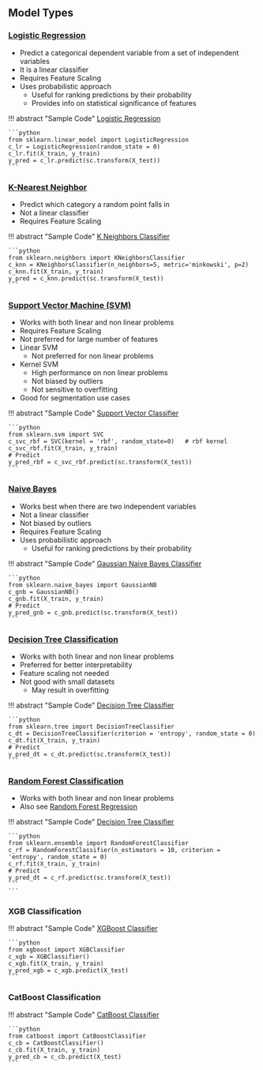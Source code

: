 ## Model Types
### [Logistic Regression](../stats-cls/#logistic-regression)

- Predict a categorical dependent variable from a set of independent variables
- It is a linear classifier
- Requires Feature Scaling
- Uses probabilistic approach 
    - Useful for ranking predictions by their probability
    - Provides info on statistical significance of features

!!! abstract "Sample Code"
    [Logistic Regression](https://scikit-learn.org/1.4/modules/generated/sklearn.linear_model.LogisticRegression.html#sklearn.linear_model.LogisticRegression)

    ```python
    from sklearn.linear_model import LogisticRegression
    c_lr = LogisticRegression(random_state = 0)
    c_lr.fit(X_train, y_train)
    y_pred = c_lr.predict(sc.transform(X_test))
    ```

### [K-Nearest Neighbor](../stats-cls/#k-nearest-neighbor)

- Predict which category a random point falls in
- Not a linear classifier
- Requires Feature Scaling

!!! abstract "Sample Code"
    [K Neighbors Classifier](https://scikit-learn.org/stable/modules/generated/sklearn.neighbors.KNeighborsClassifier.html#sklearn.neighbors.KNeighborsClassifier)

    ```python
    from sklearn.neighbors import KNeighborsClassifier
    c_knn = KNeighborsClassifier(n_neighbors=5, metric='minkowski', p=2)
    c_knn.fit(X_train, y_train)
    y_pred = c_knn.predict(sc.transform(X_test))
    ```

### [Support Vector Machine (SVM)](../stats-cls/#support-vector-machine-svm)

- Works with both linear and non linear problems
- Requires Feature Scaling
- Not preferred for large number of features
- Linear SVM 
    - Not preferred for non linear problems
- Kernel SVM
    - High performance on non linear problems
    - Not biased by outliers
    - Not sensitive to overfitting
- Good for segmentation use cases

!!! abstract "Sample Code"
    [Support Vector Classifier](https://scikit-learn.org/stable/modules/generated/sklearn.svm.SVC.html#sklearn.svm.SVC)

    ```python
    from sklearn.svm import SVC
    c_svc_rbf = SVC(kernel = 'rbf', random_state=0)   # rbf kernel
    c_svc_rbf.fit(X_train, y_train)
    # Predict
    y_pred_rbf = c_svc_rbf.predict(sc.transform(X_test))
    ```

### [Naive Bayes](../stats-cls/#naive-bayes)

- Works best when there are two independent variables
- Not a linear classifier
- Not biased by outliers
- Requires Feature Scaling
- Uses probabilistic approach
    - Useful for ranking predictions by their probability

!!! abstract "Sample Code"
    [Gaussian Naive Bayes Classifier](https://scikit-learn.org/stable/modules/generated/sklearn.naive_bayes.GaussianNB.html#sklearn.naive_bayes.GaussianNB)

    ```python
    from sklearn.naive_bayes import GaussianNB
    c_gnb = GaussianNB()
    c_gnb.fit(X_train, y_train)
    # Predict
    y_pred_gnb = c_gnb.predict(sc.transform(X_test))
    ```

### [Decision Tree Classification](../stats-cls/#decision-tree-classification)

- Works with both linear and non linear problems
- Preferred for better interpretability
- Feature scaling not needed
- Not good with small datasets
    - May result in overfitting

!!! abstract "Sample Code"
    [Decision Tree Classifier](https://scikit-learn.org/1.4/modules/generated/sklearn.tree.DecisionTreeClassifier.html)

    ```python
    from sklearn.tree import DecisionTreeClassifier
    c_dt = DecisionTreeClassifier(criterion = 'entropy', random_state = 0)
    c_dt.fit(X_train, y_train)
    # Predict
    y_pred_dt = c_dt.predict(sc.transform(X_test))
    ```

### [Random Forest Classification](../stats-cls/#decision-tree-classification)

- Works with both linear and non linear problems
- Also see [Random Forest Regression](../ml-reg/#random-forest-regression)

!!! abstract "Sample Code"
    [Decision Tree Classifier](https://scikit-learn.org/1.4/modules/generated/sklearn.tree.DecisionTreeClassifier.html)

    ```python
    from sklearn.ensemble import RandomForestClassifier
    c_rf = RandomForestClassifier(n_estimators = 10, criterion = 'entropy', random_state = 0)
    c_rf.fit(X_train, y_train)
    # Predict
    y_pred_dt = c_rf.predict(sc.transform(X_test))
    ```
    ```

### XGB Classification

!!! abstract "Sample Code"
    [XGBoost Classifier](https://xgboost.readthedocs.io/en/stable/python/python_api.html#xgboost.XGBClassifier)

    ```python
    from xgboost import XGBClassifier
    c_xgb = XGBClassifier()
    c_xgb.fit(X_train, y_train)
    y_pred_xgb = c_xgb.predict(X_test)
    ```

### CatBoost Classification

!!! abstract "Sample Code"
    [CatBoost Classifier](https://catboost.ai/en/docs/concepts/python-reference_catboostclassifier)

    ```python
    from catboost import CatBoostClassifier
    c_cb = CatBoostClassifier()
    c_cb.fit(X_train, y_train)
    y_pred_cb = c_cb.predict(X_test)
    ```